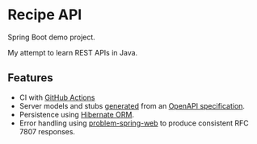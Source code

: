 # Recipe API

Spring Boot demo project.

My attempt to learn REST APIs in Java.

## Features

- CI with [GitHub Actions](.github/workflows/java.yml)
- Server models and stubs [generated](https://openapi-generator.tech/docs/generators/spring/) from an
  [OpenAPI specification](./openapi.json).
- Persistence using [Hibernate ORM](https://hibernate.org/orm/).
- Error handling using [problem-spring-web](https://github.com/zalando/problem-spring-web) to produce consistent
  RFC 7807 responses.